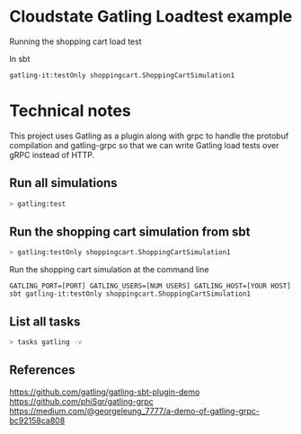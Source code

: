 Cloudstate Gatling Loadtest example
===================================

Running the shopping cart load test

In sbt

`gatling-it:testOnly shoppingcart.ShoppingCartSimulation1`

# Technical notes

This project uses Gatling as a plugin along with grpc to handle the protobuf compilation and gatling-grpc so that we can write Gatling load tests over gRPC instead of HTTP.

Run all simulations
-------------------

```bash
> gatling:test
```

Run the shopping cart simulation from sbt
-----------------------------------------

```bash
> gatling:testOnly shoppingcart.ShoppingCartSimulation1
```

Run the shopping cart simulation at the command line

```
GATLING_PORT=[PORT] GATLING_USERS=[NUM USERS] GATLING_HOST=[YOUR HOST] sbt gatling-it:testOnly shoppingcart.ShoppingCartSimulation1
```

List all tasks
--------------------

```bash
> tasks gatling -v
```

## References

https://github.com/gatling/gatling-sbt-plugin-demo
https://github.com/phiSgr/gatling-grpc
https://medium.com/@georgeleung_7777/a-demo-of-gatling-grpc-bc92158ca808